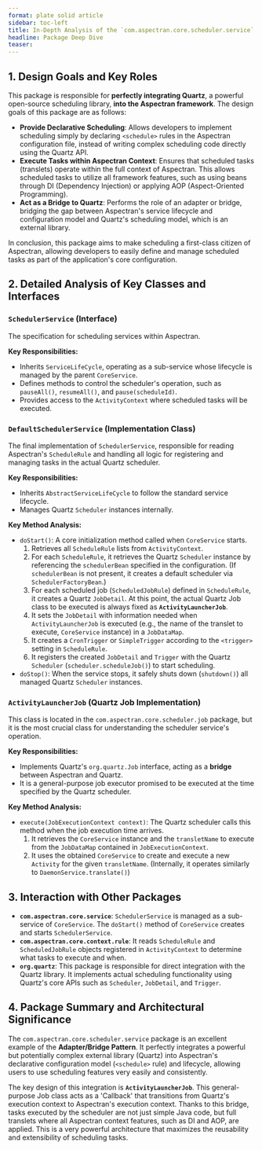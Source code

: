 ```yaml
---
format: plate solid article
sidebar: toc-left
title: In-Depth Analysis of the `com.aspectran.core.scheduler.service` Package
headline: Package Deep Dive
teaser:
---
```


## 1. Design Goals and Key Roles

This package is responsible for **perfectly integrating Quartz**, a powerful open-source scheduling library, **into the Aspectran framework**. The design goals of this package are as follows:

-   **Provide Declarative Scheduling**: Allows developers to implement scheduling simply by declaring `<schedule>` rules in the Aspectran configuration file, instead of writing complex scheduling code directly using the Quartz API.
-   **Execute Tasks within Aspectran Context**: Ensures that scheduled tasks (translets) operate within the full context of Aspectran. This allows scheduled tasks to utilize all framework features, such as using beans through DI (Dependency Injection) or applying AOP (Aspect-Oriented Programming).
-   **Act as a Bridge to Quartz**: Performs the role of an adapter or bridge, bridging the gap between Aspectran's service lifecycle and configuration model and Quartz's scheduling model, which is an external library.

In conclusion, this package aims to make scheduling a first-class citizen of Aspectran, allowing developers to easily define and manage scheduled tasks as part of the application's core configuration.

## 2. Detailed Analysis of Key Classes and Interfaces

### `SchedulerService` (Interface)

The specification for scheduling services within Aspectran.

**Key Responsibilities:**
-   Inherits `ServiceLifeCycle`, operating as a sub-service whose lifecycle is managed by the parent `CoreService`.
-   Defines methods to control the scheduler's operation, such as `pauseAll()`, `resumeAll()`, and `pause(scheduleId)`.
-   Provides access to the `ActivityContext` where scheduled tasks will be executed.

### `DefaultSchedulerService` (Implementation Class)

The final implementation of `SchedulerService`, responsible for reading Aspectran's `ScheduleRule` and handling all logic for registering and managing tasks in the actual Quartz scheduler.

**Key Responsibilities:**
-   Inherits `AbstractServiceLifeCycle` to follow the standard service lifecycle.
-   Manages Quartz `Scheduler` instances internally.

**Key Method Analysis:**
-   `doStart()`: A core initialization method called when `CoreService` starts.
    1.  Retrieves all `ScheduleRule` lists from `ActivityContext`.
    2.  For each `ScheduleRule`, it retrieves the Quartz `Scheduler` instance by referencing the `schedulerBean` specified in the configuration. (If `schedulerBean` is not present, it creates a default scheduler via `SchedulerFactoryBean`.)
    3.  For each scheduled job (`ScheduledJobRule`) defined in `ScheduleRule`, it creates a Quartz `JobDetail`. At this point, the actual Quartz Job class to be executed is always fixed as **`ActivityLauncherJob`**.
    4.  It sets the `JobDetail` with information needed when `ActivityLauncherJob` is executed (e.g., the name of the translet to execute, `CoreService` instance) in a `JobDataMap`.
    5.  It creates a `CronTrigger` or `SimpleTrigger` according to the `<trigger>` setting in `ScheduleRule`.
    6.  It registers the created `JobDetail` and `Trigger` with the Quartz `Scheduler` (`scheduler.scheduleJob()`) to start scheduling.
-   `doStop()`: When the service stops, it safely shuts down (`shutdown()`) all managed Quartz `Scheduler` instances.

### `ActivityLauncherJob` (Quartz Job Implementation)

This class is located in the `com.aspectran.core.scheduler.job` package, but it is the most crucial class for understanding the scheduler service's operation.

**Key Responsibilities:**
-   Implements Quartz's `org.quartz.Job` interface, acting as a **bridge** between Aspectran and Quartz.
-   It is a general-purpose job executor promised to be executed at the time specified by the Quartz scheduler.

**Key Method Analysis:**
-   `execute(JobExecutionContext context)`: The Quartz scheduler calls this method when the job execution time arrives.
    1.  It retrieves the `CoreService` instance and the `transletName` to execute from the `JobDataMap` contained in `JobExecutionContext`.
    2.  It uses the obtained `CoreService` to create and execute a new `Activity` for the given `transletName`. (Internally, it operates similarly to `DaemonService.translate()`)

## 3. Interaction with Other Packages

-   **`com.aspectran.core.service`**: `SchedulerService` is managed as a sub-service of `CoreService`. The `doStart()` method of `CoreService` creates and starts `SchedulerService`.
-   **`com.aspectran.core.context.rule`**: It reads `ScheduleRule` and `ScheduledJobRule` objects registered in `ActivityContext` to determine what tasks to execute and when.
-   **`org.quartz`**: This package is responsible for direct integration with the Quartz library. It implements actual scheduling functionality using Quartz's core APIs such as `Scheduler`, `JobDetail`, and `Trigger`.

## 4. Package Summary and Architectural Significance

The `com.aspectran.core.scheduler.service` package is an excellent example of the **Adapter/Bridge Pattern**. It perfectly integrates a powerful but potentially complex external library (Quartz) into Aspectran's declarative configuration model (`<schedule>` rule) and lifecycle, allowing users to use scheduling features very easily and consistently.

The key design of this integration is **`ActivityLauncherJob`**. This general-purpose Job class acts as a 'Callback' that transitions from Quartz's execution context to Aspectran's execution context. Thanks to this bridge, tasks executed by the scheduler are not just simple Java code, but full translets where all Aspectran context features, such as DI and AOP, are applied. This is a very powerful architecture that maximizes the reusability and extensibility of scheduling tasks.

